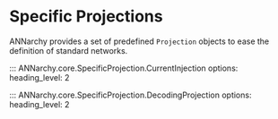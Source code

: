 # Specific Projections

ANNarchy provides a set of predefined `Projection` objects to ease the
definition of standard networks.


::: ANNarchy.core.SpecificProjection.CurrentInjection
    options:
      heading_level: 2


::: ANNarchy.core.SpecificProjection.DecodingProjection
    options:
      heading_level: 2